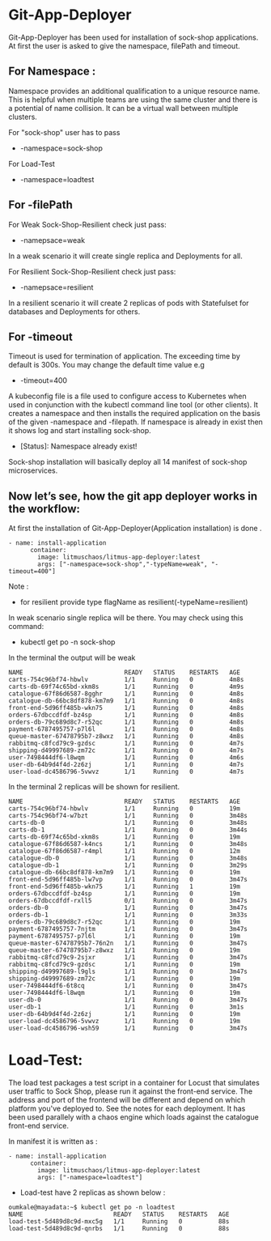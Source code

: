 # **Git-App-Deployer**

Git-App-Deployer has been used for installation of sock-shop applications.
At first the user is asked to give the namespace, filePath and timeout.

## For Namespace :

Namespace provides an additional qualification to a unique resource name. This is helpful when multiple teams are using the same cluster and there is a potential of name collision. It can be a virtual wall between multiple clusters.

For "sock-shop" user has to pass
- -namespace=sock-shop

For Load-Test

- -namespace=loadtest

## For -filePath

For Weak Sock-Shop-Resilient check just pass:

- -namepsace=weak

In a weak scenario it will create single replica and Deployments for all.

For Resilient Sock-Shop-Resilient check just pass:

- -namepsace=resilient

In a resilient scenario it will create 2 replicas of pods with Statefulset for databases and Deployments for others.

## For -timeout

Timeout is used for termination of application. The exceeding time by default is 300s.
You may change the default time value e.g

- -timeout=400

A kubeconfig file is a file used to configure access to Kubernetes when used in conjunction with the kubectl command line tool (or other clients).
It creates a namespace and then installs the required application on the basis of the given -namespace and -filepath.
If namespace is already in exist then it shows log and start installing sock-shop.

 - [Status]: Namespace already exist!

Sock-shop installation will basically deploy all 14 manifest of sock-shop microservices.

## Now let’s see, how the git app deployer works in the workflow:
At first the installation of Git-App-Deployer(Application installation) is done .
```
- name: install-application
      container:
        image: litmuschaos/litmus-app-deployer:latest
        args: ["-namespace=sock-shop","-typeName=weak", "-timeout=400"] 
```

Note :
- for resilient provide type flagName as resilient(-typeName=resilient)

In weak scenario single replica will be there. You may check using this command:
- kubectl get po -n sock-shop


In the terminal the output will be weak

```
NAME                            READY   STATUS    RESTARTS   AGE
carts-754c96bf74-hbwlv          1/1     Running   0          4m8s
carts-db-69f74c65bd-xkm8s       1/1     Running   0          4m9s
catalogue-67f86d6587-8gghr      1/1     Running   0          4m8s
catalogue-db-66bc8df878-km7m9   1/1     Running   0          4m8s
front-end-5d96ff485b-wkn75      1/1     Running   0          4m8s
orders-67dbccdfdf-bz4sp         1/1     Running   0          4m8s
orders-db-79c689d8c7-r52qc      1/1     Running   0          4m8s
payment-6787495757-p7l6l        1/1     Running   0          4m8s
queue-master-67478795b7-z8wxz   1/1     Running   0          4m8s
rabbitmq-c8fcd79c9-gzdsc        1/1     Running   0          4m7s
shipping-d49997689-zm72c        1/1     Running   0          4m7s
user-7498444df6-l8wqm           1/1     Running   0          4m6s
user-db-64b9d4f4d-2z6zj         1/1     Running   0          4m7s
user-load-dc4586796-5vwvz       1/1     Running   0          4m7s
```


In the terminal 2 replicas will be shown for resilient.

```
NAME                            READY   STATUS    RESTARTS   AGE
carts-754c96bf74-hbwlv          1/1     Running   0          19m
carts-754c96bf74-w7bzt          1/1     Running   0          3m48s
carts-db-0                      1/1     Running   0          3m48s
carts-db-1                      1/1     Running   0          3m44s
carts-db-69f74c65bd-xkm8s       1/1     Running   0          19m
catalogue-67f86d6587-k4ncs      1/1     Running   0          3m48s
catalogue-67f86d6587-r4mpl      1/1     Running   0          12m
catalogue-db-0                  1/1     Running   0          3m48s
catalogue-db-1                  1/1     Running   0          3m29s
catalogue-db-66bc8df878-km7m9   1/1     Running   0          19m
front-end-5d96ff485b-lw7vp      1/1     Running   0          3m47s
front-end-5d96ff485b-wkn75      1/1     Running   1          19m
orders-67dbccdfdf-bz4sp         1/1     Running   0          19m
orders-67dbccdfdf-rxll5         0/1     Running   0          3m47s
orders-db-0                     1/1     Running   0          3m47s
orders-db-1                     1/1     Running   0          3m33s
orders-db-79c689d8c7-r52qc      1/1     Running   0          19m
payment-6787495757-7njtm        1/1     Running   0          3m47s
payment-6787495757-p7l6l        1/1     Running   0          19m
queue-master-67478795b7-76n2n   1/1     Running   0          3m47s
queue-master-67478795b7-z8wxz   1/1     Running   0          19m
rabbitmq-c8fcd79c9-2sjxr        1/1     Running   0          3m47s
rabbitmq-c8fcd79c9-gzdsc        1/1     Running   0          19m
shipping-d49997689-l9gls        1/1     Running   0          3m47s
shipping-d49997689-zm72c        1/1     Running   0          19m
user-7498444df6-6t8cq           1/1     Running   0          3m47s
user-7498444df6-l8wqm           1/1     Running   0          19m
user-db-0                       1/1     Running   0          3m47s
user-db-1                       1/1     Running   0          3m1s
user-db-64b9d4f4d-2z6zj         1/1     Running   0          19m
user-load-dc4586796-5vwvz       1/1     Running   0          19m
user-load-dc4586796-wsh59       1/1     Running   0          3m47s
```

# **Load-Test**:
The load test packages a test script in a container for Locust that simulates user traffic to Sock Shop, please run it against the front-end service. The address and port of the frontend will be different and depend on which platform you've deployed to. See the notes for each deployment.
It has been used parallely with a chaos engine which loads against the catalogue front-end service.

In manifest it is written as :
```
- name: install-application
      container:
        image: litmuschaos/litmus-app-deployer:latest
        args: ["-namespace=loadtest"] 
```

- Load-test have 2 replicas as shown below :
```
oumkale@mayadata:~$ kubectl get po -n loadtest
NAME                         READY   STATUS    RESTARTS   AGE
load-test-5d489d8c9d-mxc5g   1/1     Running   0          88s
load-test-5d489d8c9d-qnrbs   1/1     Running   0          88s
```